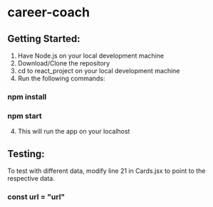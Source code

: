 # career-coach

## Getting Started: 
1. Have Node.js on your local development machine
1. Download/Clone the repository
2. cd to react_project on your local development machine
3. Run the following commands: 
  ### npm install
  ### npm start
4. This will run the app on your localhost

## Testing: 
To test with different data, modify line 21 in Cards.jsx to point to the respective data.
### const url = "url" 
